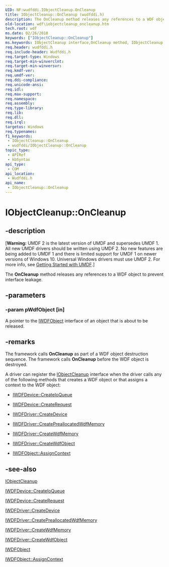 ```yaml
---
UID: NF:wudfddi.IObjectCleanup.OnCleanup
title: IObjectCleanup::OnCleanup (wudfddi.h)
description: The OnCleanup method releases any references to a WDF object to prevent interface leakage.
old-location: wdf\iobjectcleanup_oncleanup.htm
tech.root: wdf
ms.date: 02/26/2018
keywords: ["IObjectCleanup::OnCleanup"]
ms.keywords: IObjectCleanup interface,OnCleanup method, IObjectCleanup.OnCleanup, IObjectCleanup::OnCleanup, OnCleanup, OnCleanup method, OnCleanup method,IObjectCleanup interface, UMDFBaseObjectRef_1798eedf-b083-487c-b137-24d9caf1e7a7.xml, umdf.iobjectcleanup_oncleanup, wdf.iobjectcleanup_oncleanup, wudfddi/IObjectCleanup::OnCleanup
req.header: wudfddi.h
req.include-header: Wudfddi.h
req.target-type: Windows
req.target-min-winverclnt: 
req.target-min-winversvr: 
req.kmdf-ver: 
req.umdf-ver: 
req.ddi-compliance: 
req.unicode-ansi: 
req.idl: 
req.max-support: 
req.namespace: 
req.assembly: 
req.type-library: 
req.lib: 
req.dll: 
req.irql: 
targetos: Windows
req.typenames: 
f1_keywords:
 - IObjectCleanup::OnCleanup
 - wudfddi/IObjectCleanup::OnCleanup
topic_type:
 - APIRef
 - kbSyntax
api_type:
 - COM
api_location:
 - Wudfddi.h
api_name:
 - IObjectCleanup::OnCleanup
---
```


# IObjectCleanup::OnCleanup


## -description

<p class="CCE_Message">[<b>Warning:</b> UMDF 2 is the latest version of UMDF and supersedes UMDF 1.  All new UMDF drivers should be written using UMDF 2.  No new features are being added to UMDF 1 and there is limited support for UMDF 1 on newer versions of Windows 10.  Universal Windows drivers must use UMDF 2.  For more info, see <a href="/windows-hardware/drivers/wdf/getting-started-with-umdf-version-2">Getting Started with UMDF</a>.]

The <b>OnCleanup</b> method releases any references to a WDF object to prevent interface leakage.

## -parameters

### -param pWdfObject [in]


A pointer to the <a href="/windows-hardware/drivers/ddi/wudfddi/nn-wudfddi-iwdfobject">IWDFObject</a> interface of an object that is about to be released.

## -remarks

The framework calls <b>OnCleanup</b> as part of a WDF object destruction sequence. The framework calls <b>OnCleanup</b> before the WDF object is destroyed.

A driver can register the <a href="/windows-hardware/drivers/ddi/wudfddi/nn-wudfddi-iobjectcleanup">IObjectCleanup</a> interface when the driver calls any of the following methods that creates a WDF object or that assigns a context to the WDF object: 

<ul>
<li>

<a href="/windows-hardware/drivers/ddi/wudfddi/nf-wudfddi-iwdfdevice-createioqueue">IWDFDevice::CreateIoQueue</a>


</li>
<li>

<a href="/windows-hardware/drivers/ddi/wudfddi/nf-wudfddi-iwdfdevice-createrequest">IWDFDevice::CreateRequest</a>


</li>
<li>

<a href="/windows-hardware/drivers/ddi/wudfddi/nf-wudfddi-iwdfdriver-createdevice">IWDFDriver::CreateDevice</a>


</li>
<li>

<a href="/windows-hardware/drivers/ddi/wudfddi/nf-wudfddi-iwdfdriver-createpreallocatedwdfmemory">IWDFDriver::CreatePreallocatedWdfMemory</a>


</li>
<li>

<a href="/windows-hardware/drivers/ddi/wudfddi/nf-wudfddi-iwdfdriver-createwdfmemory">IWDFDriver::CreateWdfMemory</a>


</li>
<li>

<a href="/windows-hardware/drivers/ddi/wudfddi/nf-wudfddi-iwdfdriver-createwdfobject">IWDFDriver::CreateWdfObject</a>


</li>
<li>

<a href="/windows-hardware/drivers/ddi/wudfddi/nf-wudfddi-iwdfobject-assigncontext">IWDFObject::AssignContext</a>


</li>
</ul>

## -see-also

<a href="/windows-hardware/drivers/ddi/wudfddi/nn-wudfddi-iobjectcleanup">IObjectCleanup</a>



<a href="/windows-hardware/drivers/ddi/wudfddi/nf-wudfddi-iwdfdevice-createioqueue">IWDFDevice::CreateIoQueue</a>



<a href="/windows-hardware/drivers/ddi/wudfddi/nf-wudfddi-iwdfdevice-createrequest">IWDFDevice::CreateRequest</a>



<a href="/windows-hardware/drivers/ddi/wudfddi/nf-wudfddi-iwdfdriver-createdevice">IWDFDriver::CreateDevice</a>



<a href="/windows-hardware/drivers/ddi/wudfddi/nf-wudfddi-iwdfdriver-createpreallocatedwdfmemory">IWDFDriver::CreatePreallocatedWdfMemory</a>



<a href="/windows-hardware/drivers/ddi/wudfddi/nf-wudfddi-iwdfdriver-createwdfmemory">IWDFDriver::CreateWdfMemory</a>



<a href="/windows-hardware/drivers/ddi/wudfddi/nf-wudfddi-iwdfdriver-createwdfobject">IWDFDriver::CreateWdfObject</a>



<a href="/windows-hardware/drivers/ddi/wudfddi/nn-wudfddi-iwdfobject">IWDFObject</a>



<a href="/windows-hardware/drivers/ddi/wudfddi/nf-wudfddi-iwdfobject-assigncontext">IWDFObject::AssignContext</a>

